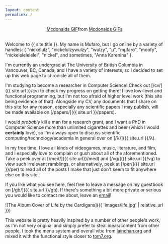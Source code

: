 ```yaml
---
layout: content
permalink: /
---
```


<center>
<div class="tenor-gif-embed" data-postid="25366767" data-share-method="host" data-aspect-ratio="2.11921" data-width="80%"><a href="https://tenor.com/view/mcdonalds-gif-25366767">Mcdonalds GIF</a>from <a href="https://tenor.com/search/mcdonalds-gifs">Mcdonalds GIFs</a></div> <script type="text/javascript" async src="https://tenor.com/embed.js"></script>
</center>

<br>

Welcome to <span class="emph mono small">{{ site.title }}</span>. My name is Mufaro, but I go online by a variety of handles: <span class="unemph mono small">{ <span class="string small">"nickelulz"</span>, <span class="string small">"nickelulzywulzy"</span>, <span class="string small">"wulzy"</span>, <span class="string small">"μ"</span>, <span class="string small">"mμfaro"</span>, <span class="string small">"moofy"</span>, <span class="string small">"nickelelelelelel"</span>, <span class="string small">"nickel"</span>, <span class="normal">and <span class="italic">sometimes</span></span>, <span class="string small">"Anna Karenina"</span> }.</span>

I'm currently an undergrad at <span class="emph">The University of British Columbia</span> in <span class="emph">Vancouver, BC, Canada</span>, and I have a variety of interests, so I decided to set up this web page to chronicle all of them.

I'm studying to become a researcher in Computer Science! Check out [/cv/]({{ site.url }}/cv) to check my progress on getting there! I love low-level and functional programming, but I'm not too afraid of higher level work (this site being evidence of that). Alongside my CV, any documents that I share on this site for any reason, especially any scientific papers I may publish, will be made available on [/papers/]({{ site.url }}/papers). 

I would *probably* kill a man for a research grant, and I want a <span class="emph">PhD in Computer Science</span> more than unlimited cigarettes and beer (which I would **certainly** love), so I'm always open to discuss scientific computing/technology/academia in general over on [/λ/]({{ site.url }}/λ).

In my free time, I love all kinds of videogames, music, literature, and film, and I especially love to complain or gush about all of the aforementioned. Take a peek over at [/med/]({{ site.url}}/med) and [/vg/]({{ site.url }}/vg) to view such irrelevant ramblings, or alternatively, peek at [/per/]({{ site.url }}/per) to read all of the posts I make that just don't seem to fit anywhere else on this site. 

If you like what you see here, feel free to leave a message on my guestbook on [/gb/]({{ site.url }}/gb). If there's something a bit more private or serious you would like to contact me about, leave an [email](mailto:nickelulz@proton.me)!

![The Album Cover of Life by the Cardigans]({{ 'images/life.jpg' | relative_url }})

This website is pretty heavily inspired by a number of other people's work, as I'm not very original and simply prefer to steal ideas/content from other people. I took the menu system and overall vibe from [lainchan.org](https://lainchan.org) and mixed it with the functional style closer to [tom7.org](http://tom7.org).
